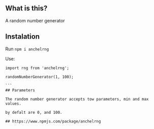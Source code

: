 ## What is this?
A random number generator

## Instalation

Run `npm i anchelrng`

Use:
````
import rng from 'anchelrng';

randomNumberGenerator(1, 100);

```
## Parameters

The random number generator accepts tow parameters, min and max values.

by defalt are 0, and 100.

## https://www.npmjs.com/package/anchelrng
